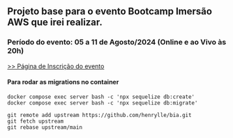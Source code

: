 ## Projeto base para o evento Bootcamp Imersão AWS que irei realizar.

### Período do evento: 05 a 11 de Agosto/2024 (Online e ao Vivo às 20h)

[>> Página de Inscrição do evento](https://org.imersaoaws.com.br/github/readme)

#### Para rodar as migrations no container ####
```
docker compose exec server bash -c 'npx sequelize db:create'
docker compose exec server bash -c 'npx sequelize db:migrate'
```

```
git remote add upstream https://github.com/henrylle/bia.git
git fetch upstream
git rebase upstream/main
```